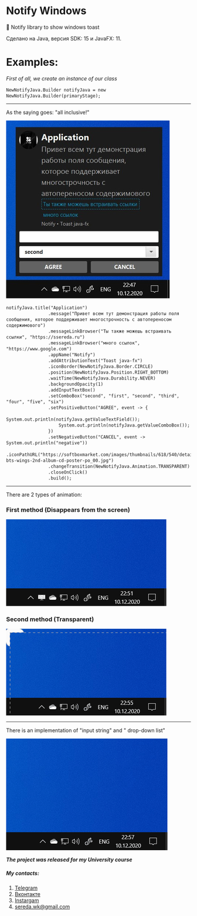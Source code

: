 # Notify Windows
:email: Notify library to show windows toast

Сделано на Java, версия SDK: 15 и JavaFX: 11.

# Examples:
*First of all, we create an instance of our class*
```
NewNotifyJava.Builder notifyJava = new NewNotifyJava.Builder(primaryStage);
```
---------------------
As the saying goes: "all inclusive!"

<a href="url"><img src="screenshots/1.jpg"></a>
```
notifyJava.title("Application")
                .message("Привет всем тут демонстрация работы поля сообщения, которое поддерживает многострочность с автопереносом содержимового")
                .messageLinkBrowser("Ты также можешь встраивать ссылки", "https://ssereda.ru")
                .messageLinkBrowser("много ссылок", "https://www.google.com")
                .appName("Notify")
                .addAttributionText("Toast java-fx")
                .iconBorder(NewNotifyJava.Border.CIRCLE)
                .position(NewNotifyJava.Position.RIGHT_BOTTOM)
                .waitTime(NewNotifyJava.Durability.NEVER)
                .backgroundOpacity(1)
                .addInputTextBox()
                .setComboBox("second", "first", "second", "third", "four", "five", "six")
                .setPositiveButton("AGREE", event -> {
                    System.out.println(notifyJava.getValueTextField());
                    System.out.println(notifyJava.getValueComboBox());
                })
                .setNegativeButton("CANCEL", event -> System.out.println("negative"))
                .iconPathURL("https://softboxmarket.com/images/thumbnails/618/540/detailed/3/official-bts-wings-2nd-album-cd-poster-po_00.jpg")
                .changeTransition(NewNotifyJava.Animation.TRANSPARENT)
                .closeOnClick()
                .build();
```
---------------------
There are 2 types of animation:
### First method (Disappears from the screen)
<a href="url"><img src="screenshots/2.gif"></a>
### Second method (Transparent)
<a href="url"><img src="screenshots/3.gif"></a>

---------------------
There is an implementation of "input string" and " drop-down list"

<a href="url"><img src="screenshots/4.gif"></a>

***The project was released for my University course***

##### My contacts:
1. [Telegram](https://tgmsg.ru/princepepper)
2. [Вконтакте](https://vk.com/princepepper)
3. [Instargam](https://www.instagram.com/prince_pepper_official/?hl=ru)
4. <sereda.wk@gmail.com>
